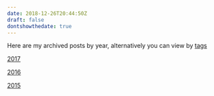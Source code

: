 ```yaml
---
date: 2018-12-26T20:44:50Z
draft: false
dontshowthedate: true
---
```

 
Here are my archived posts by year, alternatively you can view by [tags](/tags/)
 
[2017](/olderposts/2017/)

[2016](/olderposts/2016/)

[2015](/olderposts/2015/)
 

 